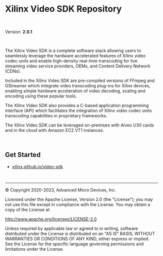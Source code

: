 # Xilinx Video SDK Repository

</br>

Version: **2.0.1**

</br>

The Xilinx Video SDK is a complete software stack allowing users to seamlessly leverage the hardware accelerated features of Xilinx video codec units and enable high-density real-time transcoding for live streaming video service providers, OEMs, and Content Delivery Network (CDNs). 

Included in the Xilinx Video SDK are pre-compiled versions of FFmpeg and GStreamer which integrate video transcoding plug-ins for Xilinx devices, enabling simple hardware acceleration of video decoding, scaling and encoding using these popular tools. 

The Xilinx Video SDK also provides a C-based application programming interface (API) which facilitates the integration of Xilinx video codec units transcoding capabilities in proprietary frameworks. 

The Xilinx Video SDK can be leveraged on-premises with Alveo U30 cards and in the cloud with Amazon EC2 VT1 instances.

</br>

## Get Started

* [xilinx.github.io/video-sdk](https://xilinx.github.io/video-sdk/index.html)

</br>

---------------------------------------------------

© Copyright 2020-2023, Advanced Micro Devices, Inc.

Licensed under the Apache License, Version 2.0 (the "License"); you may not use this file except in compliance with the License. You may obtain a copy of the License at

http://www.apache.org/licenses/LICENSE-2.0

Unless required by applicable law or agreed to in writing, software distributed under the License is distributed on an "AS IS" BASIS, WITHOUT WARRANTIES OR CONDITIONS OF ANY KIND, either express or implied. See the License for the specific language governing permissions and limitations under the License.